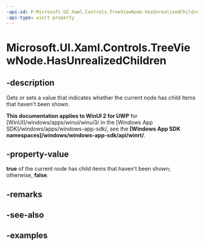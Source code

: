 ```yaml
---
-api-id: P:Microsoft.UI.Xaml.Controls.TreeViewNode.HasUnrealizedChildren
-api-type: winrt property
---
```

<!-- Property syntax.
public bool HasUnrealizedChildren { get;  set; }
-->

# Microsoft.UI.Xaml.Controls.TreeViewNode.HasUnrealizedChildren


## -description

Gets or sets a value that indicates whether the current node has child items that haven't been shown.


**This documentation applies to WinUI 2 for UWP** for [WinUI]/windows/apps/winui/winui3/ in the [Windows App SDK]/windows/apps/windows-app-sdk/, see the **[Windows App SDK namespaces]/windows/windows-app-sdk/api/winrt/**.

## -property-value

**true** of the current node has child items that haven't been shown; otherwise, **false**.


## -remarks


## -see-also


## -examples


